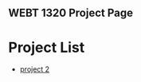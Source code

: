## WEBT 1320 Project Page

<h1>Project List</h1>

<ul>
    <li><a href="project2/index.html" target="_blank">project 2 </a></li>
</ul>